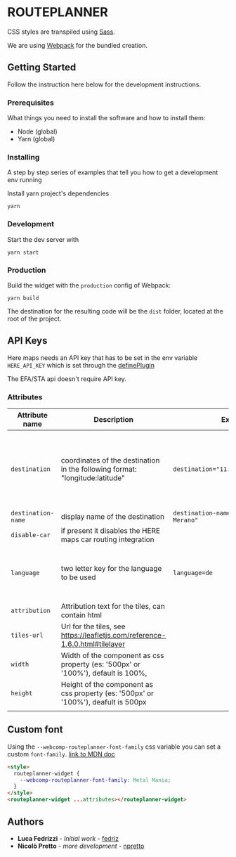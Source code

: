 # ROUTEPLANNER

CSS styles are transpiled using [Sass](https://sass-lang.com/).

We are using [Webpack](https://webpack.js.org/) for the bundled creation.

## Getting Started

Follow the instruction here below for the development instructions.

### Prerequisites

What things you need to install the software and how to install them:

- Node (global)
- Yarn (global)

### Installing

A step by step series of examples that tell you how to get a development env running

Install yarn project's dependencies

```
yarn
```

### Development

Start the dev server with

```
yarn start
```

### Production

Build the widget with the `production` config of Webpack:

```
yarn build
```

The destination for the resulting code will be the `dist` folder, located at the root of the project.

## API Keys

Here maps needs an API key that has to be set in the env variable `HERE_API_KEY` which is set through the [definePlugin](https://webpack.js.org/plugins/define-plugin/)

The EFA/STA api doesn't require API key.

### Attributes

| Attribute name     | Description                                                                       | Example                                      | Notes                                                                                                                                                   |
| ------------------ | --------------------------------------------------------------------------------- | -------------------------------------------- | ------------------------------------------------------------------------------------------------------------------------------------------------------- |
| `destination`      | coordinates of the destination in the following format: "longitude:latitude"      | `destination="11.1604034:46.6684672"`        | the `longitude:latitude` format is the opposite of what you can find on many websites, including google maps that uses the `latitude, longitude` format |
| `destination-name` | display name of the destination                                                   | `destination-name="Terme di Merano, Merano"` |                                                                                                                                                         |
| `disable-car`      | if present it disables the HERE maps car routing integration                      |                                              |                                                                                                                                                         |
| `language`         | two letter key for the language to be used                                        | `language=de`                                | if omitted the widget will use the language of the browser (navigator.language[?s]) if supported. Fallback is `en`                                      |
| `attribution`      | Attribution text for the tiles, can contain html                                  |                                              |                                                                                                                                                         |
| `tiles-url`        | Url for the tiles, see https://leafletjs.com/reference-1.6.0.html#tilelayer       |                                              |                                                                                                                                                         |
| `width`            | Width of the component as css property (es: '500px' or '100%'), default is 100%,  |                                              |                                                                                                                                                         |
| `height`           | Height of the component as css property (es: '500px' or '100%'), deafult is 500px |                                              |                                                                                                                                                         |
|                    |                                                                                   |                                              |                                                                                                                                                         |

## Custom font

Using the `--webcomp-routeplanner-font-family` css variable you can set a custom `font-family`.
[link to MDN doc](https://developer.mozilla.org/en-US/docs/Web/CSS/Using_CSS_custom_properties)

```html
<style>
  routeplanner-widget {
    --webcomp-routeplanner-font-family: Metal Mania;
  }
</style>
<routeplanner-widget ...attributes></routeplanner-widget>
```

## Authors

- **Luca Fedrizzi** - _Initial work_ - [fedriz](https://github.com/fedriz)
- **Nicolò Pretto** - _more development_ - [npretto](https://github.com/npretto)

